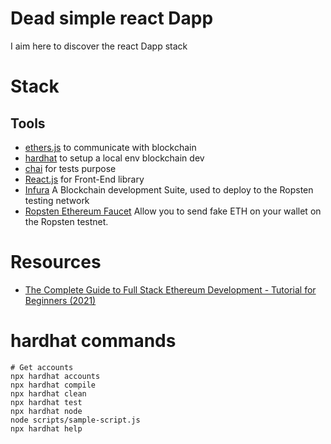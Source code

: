 # Dead simple react Dapp
I aim here to discover the react Dapp stack

# Stack
## Tools
- [ethers.js](https://docs.ethers.io/v5/) to communicate with blockchain
- [hardhat](https://hardhat.org/) to setup a local env blockchain dev
- [chai](https://www.chaijs.com/) for tests purpose
- [React.js](https://reactjs.org/) for Front-End library
- [Infura](https://infura.io/) A Blockchain development Suite, used to deploy to the Ropsten testing network
- [Ropsten Ethereum Faucet](https://faucet.ropsten.be/) Allow you to send fake ETH on your wallet on the Ropsten testnet.

# Resources
- [The Complete Guide to Full Stack Ethereum Development - Tutorial for Beginners (2021) ](https://youtu.be/a0osIaAOFSE)


# hardhat commands
```shell
# Get accounts
npx hardhat accounts
npx hardhat compile
npx hardhat clean
npx hardhat test
npx hardhat node
node scripts/sample-script.js
npx hardhat help
```
